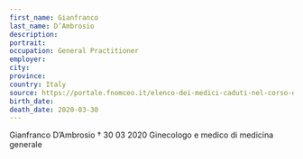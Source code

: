 ```yaml
---
first_name: Gianfranco
last_name: D’Ambrosio
description: 
portrait: 
occupation: General Practitioner
employer: 
city: 
province: 
country: Italy
source: https://portale.fnomceo.it/elenco-dei-medici-caduti-nel-corso-dellepidemia-di-covid-19/
birth_date: 
death_date: 2020-03-30
---
```


Gianfranco D’Ambrosio † 30 03 2020
Ginecologo e medico di medicina generale
